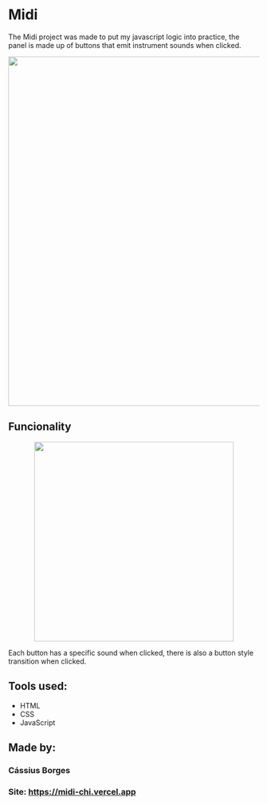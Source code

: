 # Midi

The Midi project was made to put my javascript logic into practice, the panel is made up of buttons that emit instrument sounds when clicked.

<div align="center">
<img src = "https://github.com/Borges9/Prototipo-de-portifolio/assets/102422255/4f1bb246-a842-4ded-b027-d7cbc402b88b" width="700px" />
</div>

## Funcionality
<div align="center">
<img src = "https://github.com/Borges9/Prototipo-de-portifolio/assets/102422255/f111117d-6b83-44d0-8ea8-99337a9fb091" width="400px"/>
</div> 

Each button has a specific sound when clicked, there is also a button style transition when clicked.

## Tools used:

* HTML
* CSS
* JavaScript

## Made by:

### Cássius Borges

### Site: https://midi-chi.vercel.app
